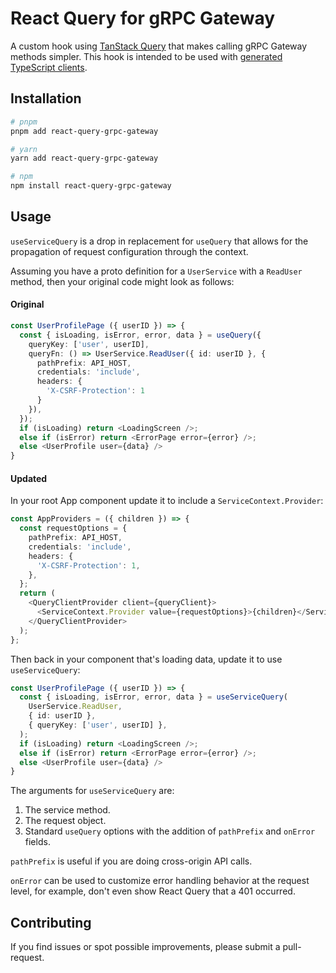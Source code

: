 # React Query for gRPC Gateway

A custom hook using [TanStack Query](https://github.com/tanstack/query) that
makes calling gRPC Gateway methods simpler. This hook is intended to be used
with [generated TypeScript clients](https://github.com/dpup/protoc-gen-grpc-gateway-ts).

## Installation

```sh
# pnpm
pnpm add react-query-grpc-gateway

# yarn
yarn add react-query-grpc-gateway

# npm
npm install react-query-grpc-gateway
```

## Usage

`useServiceQuery` is a drop in replacement for `useQuery` that allows for the propagation of request configuration through the context.

Assuming you have a proto definition for a `UserService` with a `ReadUser`
method, then your original code might look as follows:

#### Original

```ts
const UserProfilePage ({ userID }) => {
  const { isLoading, isError, error, data } = useQuery({
    queryKey: ['user', userID],
    queryFn: () => UserService.ReadUser({ id: userID }, {
      pathPrefix: API_HOST,
      credentials: 'include',
      headers: {
        'X-CSRF-Protection': 1
      }
    }),
  });
  if (isLoading) return <LoadingScreen />;
  else if (isError) return <ErrorPage error={error} />;
  else <UserProfile user={data} />
}
```

#### Updated

In your root App component update it to include a `ServiceContext.Provider`:

```ts
const AppProviders = ({ children }) => {
  const requestOptions = {
    pathPrefix: API_HOST,
    credentials: 'include',
    headers: {
      'X-CSRF-Protection': 1,
    },
  };
  return (
    <QueryClientProvider client={queryClient}>
      <ServiceContext.Provider value={requestOptions}>{children}</ServiceContext.Provider>
    </QueryClientProvider>
  );
};
```

Then back in your component that's loading data, update it to use `useServiceQuery`:

```ts
const UserProfilePage ({ userID }) => {
  const { isLoading, isError, error, data } = useServiceQuery(
    UserService.ReadUser,
    { id: userID },
    { queryKey: ['user', userID] },
  );
  if (isLoading) return <LoadingScreen />;
  else if (isError) return <ErrorPage error={error} />;
  else <UserProfile user={data} />
}
```

The arguments for `useServiceQuery` are:

1. The service method.
2. The request object.
3. Standard `useQuery` options with the addition of `pathPrefix` and `onError` fields.

`pathPrefix` is useful if you are doing cross-origin API calls.

`onError` can be used to customize error handling behavior at the request level,
for example, don't even show React Query that a 401 occurred.

## Contributing

If you find issues or spot possible improvements, please submit a pull-request.
